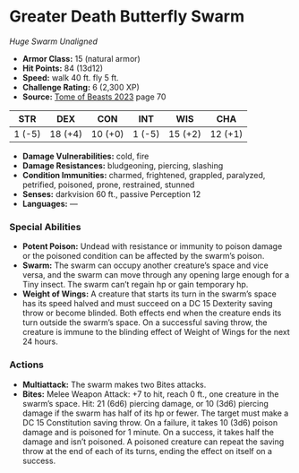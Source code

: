 # Greater Death Butterfly Swarm

*Huge* *Swarm* *Unaligned*

- **Armor Class:** 15 (natural armor)
- **Hit Points:** 84 (13d12)
- **Speed:** walk 40 ft. fly 5 ft.
- **Challenge Rating:** 6 (2,300 XP)
- **Source:** [Tome of Beasts 2023](https://koboldpress.com/kpstore/product/tome-of-beasts-1-2023-edition/) page 70

| STR | DEX | CON | INT | WIS | CHA |
| --- | --- | --- | --- | --- | --- |
| 1 (-5) | 18 (+4) | 10 (+0) | 1 (-5) | 15 (+2) | 12 (+1) |

- **Damage Vulnerabilities:** cold, fire
- **Damage Resistances:** bludgeoning, piercing, slashing
- **Condition Immunities:** charmed, frightened, grappled, paralyzed, petrified, poisoned, prone, restrained, stunned
- **Senses:** darkvision 60 ft., passive Perception 12
- **Languages:** —

### Special Abilities

- **Potent Poison:** Undead with resistance or immunity to poison damage or the poisoned condition can be affected by the swarm’s poison.
- **Swarm:** The swarm can occupy another creature’s space and vice versa, and the swarm can move through any opening large enough for a Tiny insect. The swarm can’t regain hp or gain temporary hp.
- **Weight of Wings:** A creature that starts its turn in the swarm’s space has its speed halved and must succeed on a DC 15 Dexterity saving throw or become blinded. Both effects end when the creature ends its turn outside the swarm’s space. On a successful saving throw, the creature is immune to the blinding effect of Weight of Wings for the next 24 hours.

### Actions

- **Multiattack:** The swarm makes two Bites attacks.
- **Bites:** Melee Weapon Attack: +7 to hit, reach 0 ft., one creature in the swarm’s space. Hit: 21 (6d6) piercing damage, or 10 (3d6) piercing damage if the swarm has half of its hp or fewer. The target must make a DC 15 Constitution saving throw. On a failure, it takes 10 (3d6) poison damage and is poisoned for 1 minute. On a success, it takes half the damage and isn’t poisoned. A poisoned creature can repeat the saving throw at the end of each of its turns, ending the effect on itself on a success.
